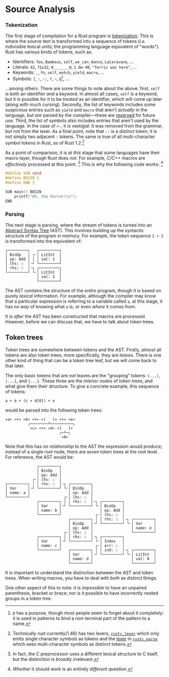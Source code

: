 # Source Analysis

### Tokenization

The first stage of compilation for a Rust program is [tokenization]. This is where the source text is
transformed into a sequence of tokens (*i.e.* indivisible lexical units; the programming language
equivalent of "words"). Rust has various kinds of tokens, such as:

* Identifiers: `foo`, `Bambous`, `self`, `we_can_dance`, `LaCaravane`, …
* Literals: `42`, `72u32`, `0_______0`, `1.0e-40`, `"ferris was here"`, …
* Keywords: `_`, `fn`, `self`, `match`, `yield`, `macro`, …
* Symbols: `[`, `:`, `::`, `?`, `~`, `@`[^wither-at], …

…among others. There are some things to note about the above: first, `self` is both an identifier
*and* a keyword. In almost all cases, `self` is a keyword, but it *is* possible for it to be
*treated* as an identifier, which will come up later (along with much cursing). Secondly, the list
of keywords includes some suspicious entries such as `yield` and `macro` that aren't *actually* in
the language, but *are* parsed by the compiler—these are [reserved] for future use. Third, the list
of symbols *also* includes entries that aren't used by the language. In the case of `<-`, it is
vestigial: it was removed from the grammar, but not from the lexer. As a final point, note that
`::` is a distinct token; it is not simply two adjacent `:` tokens. The same is true of all
multi-character symbol tokens in Rust, as of Rust 1.2.[^two-lexers]

[^wither-at]: `@` has a purpose, though most people seem to forget about it completely: it is used
in patterns to bind a non-terminal part of the pattern to a name.

[^two-lexers]: Technically rust currently(1.46) has two lexers, [`rustc_lexer`] which only emits
single character symbols as tokens and the [lexer] in [`rustc_parse`] which sees multi-character
symbols as distinct tokens.

As a point of comparison, it is at *this* stage that some languages have their macro layer, though
Rust does *not*. For example, C/C++ macros are *effectively* processed at this point.
[^lies-damn-lies-cpp] This is why the following code works:
[^cpp-it-seemed-like-a-good-idea-at-the-time]

```c
#define SUB void
#define BEGIN {
#define END }

SUB main() BEGIN
    printf("Oh, the horror!\n");
END
```

[^lies-damn-lies-cpp]: In fact, the C preprocessor uses a different lexical structure to C itself,
but the distinction is *broadly* irrelevant.

[^cpp-it-seemed-like-a-good-idea-at-the-time]: *Whether* it should work is an entirely *different*
question.

### Parsing

The next stage is parsing, where the stream of tokens is turned into an [Abstract Syntax Tree] (AST).
This involves building up the syntactic structure of the program in memory. For example, the token
sequence `1 + 2` is transformed into the equivalent of:

```text
┌─────────┐   ┌─────────┐
│ BinOp   │ ┌╴│ LitInt  │
│ op: Add │ │ │ val: 1  │
│ lhs: ◌  │╶┘ └─────────┘
│ rhs: ◌  │╶┐ ┌─────────┐
└─────────┘ └╴│ LitInt  │
              │ val: 2  │
              └─────────┘
```

The AST contains the structure of the *entire* program, though it is based on purely *lexical*
information. For example, although the compiler may know that a particular expression is referring
to a variable called `a`, at this stage, it has *no way* of knowing what `a` is, or even *where* it
comes from.

It is *after* the AST has been constructed that macros are processed. However, before we can discuss
that, we have to talk about token trees.

## Token trees

Token trees are somewhere between tokens and the AST. Firstly, *almost* all tokens are also token
trees; more specifically, they are *leaves*. There is one other kind of thing that can be a token
tree leaf, but we will come back to that later.

The only basic tokens that are *not* leaves are the "grouping" tokens: `(...)`, `[...]`, and `{...}`.
These three are the *interior nodes* of token trees, and what give them their structure. To give a
concrete example, this sequence of tokens:

```text
a + b + (c + d[0]) + e
```

would be parsed into the following token trees:

```text
«a» «+» «b» «+» «(   )» «+» «e»
          ╭────────┴──────────╮
           «c» «+» «d» «[   ]»
                        ╭─┴─╮
                         «0»
```

Note that this has *no relationship* to the AST the expression would produce; instead of a single
root node, there are *seven* token trees at the root level. For reference, the AST would be:

```text
              ┌─────────┐
              │ BinOp   │
              │ op: Add │
            ┌╴│ lhs: ◌  │
┌─────────┐ │ │ rhs: ◌  │╶┐ ┌─────────┐
│ Var     │╶┘ └─────────┘ └╴│ BinOp   │
│ name: a │                 │ op: Add │
└─────────┘               ┌╴│ lhs: ◌  │
              ┌─────────┐ │ │ rhs: ◌  │╶┐ ┌─────────┐
              │ Var     │╶┘ └─────────┘ └╴│ BinOp   │
              │ name: b │                 │ op: Add │
              └─────────┘               ┌╴│ lhs: ◌  │
                            ┌─────────┐ │ │ rhs: ◌  │╶┐ ┌─────────┐
                            │ BinOp   │╶┘ └─────────┘ └╴│ Var     │
                            │ op: Add │                 │ name: e │
                          ┌╴│ lhs: ◌  │                 └─────────┘
              ┌─────────┐ │ │ rhs: ◌  │╶┐ ┌─────────┐
              │ Var     │╶┘ └─────────┘ └╴│ Index   │
              │ name: c │               ┌╴│ arr: ◌  │
              └─────────┘   ┌─────────┐ │ │ ind: ◌  │╶┐ ┌─────────┐
                            │ Var     │╶┘ └─────────┘ └╴│ LitInt  │
                            │ name: d │                 │ val: 0  │
                            └─────────┘                 └─────────┘
```

It is important to understand the distinction between the AST and token trees. When writing macros,
you have to deal with *both* as distinct things.

One other aspect of this to note: it is *impossible* to have an unpaired parenthesis, bracket or brace;
nor is it possible to have incorrectly nested groups in a token tree.

[tokenization]: https://en.wikipedia.org/wiki/Lexical_analysis#Tokenization
[reserved]: https://doc.rust-lang.org/reference/keywords.html#reserved-keywords
[`rustc_lexer`]: https://github.com/rust-lang/rust/tree/master/compiler/rustc_lexer
[`rustc_parse`]: https://github.com/rust-lang/rust/tree/master/compiler/rustc_parse
[lexer]: https://github.com/rust-lang/rust/tree/master/compiler/rustc_parse/src/lexer
[Abstract Syntax Tree]: https://en.wikipedia.org/wiki/Abstract_syntax_tree
